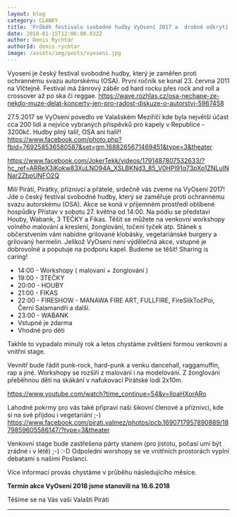 ```yaml
---
layout: blog
category: CLANKY
title: 'Průběh festivalu svobodné hudby VyOsení 2017 a  drobné odkrytí plánů na VyOsení 2018'
date: 2018-01-15T12:06:00.032Z
author: Denis Rychtár
authorId: denis.rychtar
image: /assets/img/posts/vyoseni.jpg
---
```

Vyosení je český festival svobodné hudby, který je zaměřen proti ochrannému svazu autorskému (OSA). První ročník se konal 23. června 2011 na Vlčtejně. Festival má žánrový záběr od hard rocku přes rock and roll a crossover až po ska či reggae.
https://wave.rozhlas.cz/osa-nechape-ze-nekdo-muze-delat-koncerty-jen-pro-radost-diskuze-o-autorstvi-5967458

27.5.2017 se VyOsení povedlo ve Valašském Meziříčí kde byla největší účast cca 200 lidí a nejvíce vybraných příspěvků pro kapely v Republice - 3200kč.
Hudby plný talíř, OSA ani halíř! 
https://www.facebook.com/photo.php?fbid=769258536580587&set=gm.1688265671469451&type=3&theater

https://www.facebook.com/JokerTekk/videos/1791487807532633/?hc_ref=ARReX3iKokw83XuLNO94A_XSLBKNd3_85_V0HPl91q73pXo1ZNLuINNar2ZbpUNFO2Q

Milí Piráti, Pirátky, příznivci a přátelé, srdečně vás zveme na VyOsení 2017! Jde o český festival svobodné hudby, který se zaměřuje proti ochrannému svazu autorskému (OSA). 
Akce se koná v příjemném prostředí oblíbené hospůdky Přístav v sobotu 27. května od 14:00.
Na pódiu se představí Houby, Wabank, 3 TEČKY a Fikas.
Těšit se můžete na venkovní workshopy volného malování a kreslení, žonglování, točení tyček atp.
Stánek s občerstvením vám nabídne grilované klobásky, vegetariánské burgery a grilovaný hermelín.
Jelikož VyOsení není výdělečná akce, vstupné je dobrovolné a poputuje na podporu kapel.
Budeme se těšit! Sharing is caring!

* 14:00 - Workshopy ( malovaní + žonglování )
* 19:00 - 3TEČKY
* 20:00 - HOUBY
* 21:00 - FIKAS
* 22:00 - FIRESHOW - MANAWA FIRE ART, FULLFIRE, FireSlíkTočPoi, Černí Salamandři a další.
* 23:00 - WABANK 
*    Vstupné je zdarma
*    Vhodné pro děti

Takhle to vypadalo minulý rok a letos chystáme zvětšení formou venkovní a vnitřní stage. 

Vevnitř bude řádit punk-rock, hard-punk a venku dancehall, raggamuffin, rap a jiné. Workshopy se rozšíří z malování i na modelování. Z žonglování přeběhnou děti na skákání v nafukovací Pirátské lodi 2x10m. 

https://www.youtube.com/watch?time_continue=54&v=IIoaHXorARo

Lahodné pokrmy pro vás také připraví naši šikovní členové a příznivci, kde si na své přijdou i vegetariáni ;-) https://www.facebook.com/pirati.valmez/photos/pcb.1690717957890889/1879859605586147/?type=3&theater

Venkovní stage bude zastřešena párty stanem (pro jistotu, počasí umí být zrádné i v létě) ;-) :-D
Odpolední worshopy se ve vnitřních prostorách vyplní debatami s našimi Poslanci.

Více informací provás chystáme v průběhu následujícího měsíce. 

**Termín akce VyOsení 2018 jsme stanovili na 16.6.2018**

Těšíme se na Vás vaši Valaští Piráti 
- - -
